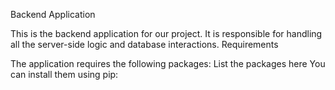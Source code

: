 Backend Application

This is the backend application for our project. It is responsible for handling all the server-side logic and database interactions.
Requirements

The application requires the following packages:
List the packages here
You can install them using pip:
